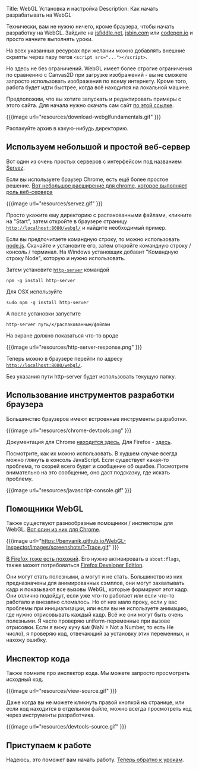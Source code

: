 Title: WebGL Установка и настройка
Description: Как начать разрабатывать на WebGL

Технически, вам не нужно ничего, кроме браузера, чтобы начать разработку на WebGL.
Зайдите на [jsfiddle.net](https://jsfiddle.net/greggman/8djzyjL3/), [jsbin.com](http://jsbin.com)
или [codepen.io](http://codepen.io/greggman/pen/YGQjVV) и просто начните выполнять уроки.

На всех указанных ресурсах при желании можно добавлять внешние скрипты через
пару тегов `<script src="..."></script>`.

Но здесь не без ограничений. WebGL имеет более строгие ограничения по сравнению с Canvas2D
при загрузке изображений - вы не сможете запросто использовать изображения по всему
интернету. Кроме того, работа будет идти быстрее, когда всё находится на локальной машине.

Предположим, что вы хотите запускать и редактировать примеры с этого сайта. Для начала
нужно скачать сам сайт [по этой ссылке](https://github.com/greggman/webgl-fundamentals/).

{{{image url="resources/download-webglfundamentals.gif" }}}

Распакуйте архив в какую-нибудь директорию.

## Используем небольшой и простой веб-сервер

Вот один из очень простых серверов с интерфейсом под названием [Servez](https://greggman.github.io/servez).

Если вы используете браузер Chrome, есть ещё более простое решение.
[Вот небольшое расширение для chrome, которое выполняет роль веб-сервера](https://chrome.google.com/webstore/detail/web-server-for-chrome/ofhbbkphhbklhfoeikjpcbhemlocgigb?hl=ru)

{{{image url="resources/servez.gif" }}}

Просто укажите ему директорию с распакованными файлами, кликните на "Start", затем откройте
в браузере  страницу [`http://localhost:8080/webgl/`](http://localhost:8080/webgl/) и
найдите необходимый пример.

Если вы предпочитаете командную строку, то можно использовать [node.js](https://nodejs.org).
Скачайте и установите его, затем откройте командную строку / консоль / терминал. На Windows установщик добавит
"Командную строку Node", которую и нужно использовать.

Затем установите [`http-server`](https://github.com/indexzero/http-server) командой

    npm -g install http-server

Для OSX используйте

    sudo npm -g install http-server

А после установки запустите

    http-server путь/к/распакованным/файлам

На экране должно показаться что-то вроде

{{{image url="resources/http-server-response.png" }}}

Теперь можно в браузере перейти по адресу [`http://localhost:8080/webgl/`](http://localhost:8080/webgl/).

Без указания пути http-server будет использовать текущую папку.

## Использование инструментов разработки браузера

Большинство браузеров имеют встроенные инструменты разработки.

{{{image url="resources/chrome-devtools.png" }}}

Документация для Chrome [находится здесь](https://developers.google.com/web/tools/chrome-devtools/),
Для Firefox - [здесь](https://developer.mozilla.org/ru/docs/Tools).

Посмотрите, как их можно использовать. В худшем случае всегда можно глянуть в консоль
JavaScript. Если существует какая-то проблема, то скорей всего будет и сообщение об
ошибке. Посмотрите внимательно на это сообщение, оно даст подсказку, где искать проблему.

{{{image url="resources/javascript-console.gif" }}}

## Помощники WebGL

Также существуют разнообразные помощники / инспекторы для WebGL. [Вот один из них для Chrome](https://benvanik.github.io/WebGL-Inspector/).

{{{image url="https://benvanik.github.io/WebGL-Inspector/images/screenshots/1-Trace.gif" }}}

[В Firefox тоже есть похожий](https://hacks.mozilla.org/2014/03/introducing-the-canvas-debugger-in-firefox-developer-tools/).
Его нужно активировать в `about:flags`, также может потребоваться [Firefox Developer Edition](https://www.mozilla.org/ru/firefox/developer/).

Они могут стать полезными, а могут и не стать. Большинство из них предназначены для анимированных сэмплов,
они могут захватывать кадр и показывают все вызовы WebGL, которые формируют этот кадр. Они отлично подойдут,
если уже что-то работает или если что-то работало и внезапно сломалось. Но от них мало проку, если у вас
проблемы при инициализации, или если вы не используете анимацию, где нужно отрисовывать каждый кадр.
Всё же они могут быть очень полезными. Я часто проверяю uniform-переменные при вызове отрисовки. Если я
вижу кучу `NaN` (NaN = Not a Number, то есть Не число), я проверяю код, отвечающий за установку этих
переменных, и нахожу ошибку.

## Инспектор кода

Также помните про инспектор кода. Мы можете запросто просмотреть исходный код.

{{{image url="resources/view-source.gif" }}}

Даже когда вы не можете кликнуть правой кнопкой на странице, или если код находится
в отдельном файле, можно всегда просмотреть код через инструменты разработчика.

{{{image url="resources/devtools-source.gif" }}}

## Приступаем к работе

Надеюсь, это поможет вам начать работу. [Теперь обратно к урокам](index.html).
